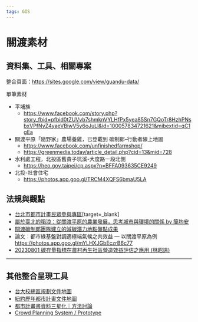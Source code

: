 ```yaml
---
tags: GIS
---
```


# 關渡素材

## 資料集、工具、相關專案

整合頁面：https://sites.google.com/view/guandu-data/

單筆素材
- 平埔族 
    - https://www.facebook.com/story.php?story_fbid=pfbid0tZUVvb7shmknVYLHfPx5yea85Sn7GQoTr8HzhPNsbxVPfNyZ4yaeVBiwV5y6oJuLl&id=100057834721621&mibextid=qC1gEa
- 關渡平原「隨野家」農場養雞，已登載到 碳制郎-行動者線上地圖 
    - https://www.facebook.com/unfinishedfarmshop/
    - https://greenmedia.today/article_detail.php?cid=13&mid=728
- 水利處工程，北投區舊貴子坑溪-大度路一段北側
    - https://heo.gov.taipei/cp.aspx?n=BFFA093635CE9249
- 北投-社會住宅
    - https://photos.app.goo.gl/TRCM4XQFS6bmaU5LA


## 法規與觀點
- [台北市都市計畫民眾參與專區](https://www.udd.gov.taipei/ProjectPage/PublicParticipation)[target=_blank]
- [屬於臺北的稻浪：從關渡平原的農業發展，思考城市與環境的關係 by 簡均安](https://eyesonplace.net/2021/11/23/19110/)
- [關渡碳制郎團隊建立的減碳潛力地點盤點成果](https://g0v.hackmd.io/Fj6G9W6LSh2GTbzVnshR5A?view)
- 論文：都市綠基盤對調適極端氣候之共效益 — 以關渡平原為例 https://photos.app.goo.gl/mYLHXJGbEczrB6c77
- [20230801 碳存量指標在農村再生社區營造效益評估之應用 (林昭遠)](https://youtu.be/FHw1m6BX6Z8)


---
## 其他整合呈現工具
- [台大校總區規劃文件地圖](http://homepage.ntu.edu.tw/~cpo/search_map.html)
- [紐約歷年都市計畫文件地圖](http://www.urbanreviewer.org/#map=12/40.7290/-73.9531)
- [都市計畫書資料三星化｜方法討論](https://g0v.hackmd.io/YlPP8pBzRyWOY7ra6g0O-g?view)
- [Crowd Planning System / Prototype](https://g0v.hackpad.tw/Crowd-Planning-System-Prototype-dVyaLcWGdNA)
